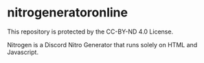 # nitrogeneratoronline

This repository is protected by the CC-BY-ND 4.0 License.

Nitrogen is a Discord Nitro Generator that runs solely on HTML and Javascript.

